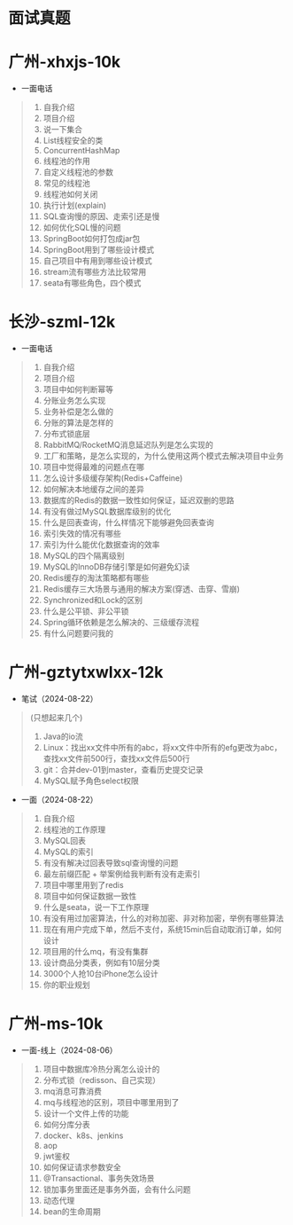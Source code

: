 # 面试真题



# 广州-xhxjs-10k

*   一面电话

>   1.   自我介绍
>   2.   项目介绍
>   3.   说一下集合
>   4.   List线程安全的类
>   5.   ConcurrentHashMap
>   6.   线程池的作用
>   7.   自定义线程池的参数
>   8.   常见的线程池
>   9.   线程池如何关闭
>   10.   执行计划(explain)
>   11.   SQL查询慢的原因、走索引还是慢
>   12.   如何优化SQL慢的问题
>   13.   SpringBoot如何打包成jar包
>   14.   SpringBoot用到了哪些设计模式
>   15.   自己项目中有用到哪些设计模式
>   16.   stream流有哪些方法比较常用
>   17.   seata有哪些角色，四个模式



# 长沙-szml-12k

*   一面电话

>   1.   自我介绍
>   2.   项目介绍
>   3.   项目中如何判断幂等
>   4.   分账业务怎么实现
>   5.   业务补偿是怎么做的
>   6.   分账的算法是怎样的
>   7.   分布式锁底层
>   8.   RabbitMQ/RocketMQ消息延迟队列是怎么实现的
>   9.   工厂和策略，是怎么实现的，为什么使用这两个模式去解决项目中业务
>   10.   项目中觉得最难的问题点在哪
>   11.   怎么设计多级缓存架构(Redis+Caffeine)
>   12.   如何解决本地缓存之间的差异
>   13.   数据库的Redis的数据一致性如何保证，延迟双删的思路
>   14.   有没有做过MySQL数据库级别的优化
>   15.   什么是回表查询，什么样情况下能够避免回表查询
>   16.   索引失效的情况有哪些
>   17.   索引为什么能优化数据查询的效率
>   18.   MySQL的四个隔离级别
>   19.   MySQL的InnoDB存储引擎是如何避免幻读
>   20.   Redis缓存的淘汰策略都有哪些
>   21.   Redis缓存三大场景与通用的解决方案(穿透、击穿、雪崩)
>   22.   Synchronized和Lock的区别
>   23.   什么是公平锁、非公平锁
>   24.   Spring循环依赖是怎么解决的、三级缓存流程
>   25.   有什么问题要问我的



# 广州-gztytxwlxx-12k

*   笔试（2024-08-22）

>   (只想起来几个)
>
>   1.   Java的io流
>   2.   Linux：找出xx文件中所有的abc，将xx文件中所有的efg更改为abc，查找xx文件前500行，查找xx文件后500行
>   3.   git：合并dev-01到master，查看历史提交记录
>   4.   MySQL赋予角色select权限

*   一面（2024-08-22）

>   1.   自我介绍
>   2.   线程池的工作原理
>   3.   MySQL回表
>   4.   MySQL的索引
>   5.   有没有解决过回表导致sql查询慢的问题
>   6.   最左前缀匹配 + 举案例给我判断有没有走索引
>   7.   项目中哪里用到了redis
>   8.   项目中如何保证数据一致性
>   9.   什么是seata，说一下工作原理
>   10.   有没有用过加密算法，什么的对称加密、非对称加密，举例有哪些算法
>   11.   现在有用户完成下单，然后不支付，系统15min后自动取消订单，如何设计
>   12.   项目用的什么mq，有没有集群
>   13.   设计商品分类表，例如有10层分类
>   14.   3000个人抢10台iPhone怎么设计
>   15.   你的职业规划



# 广州-ms-10k

*   一面-线上（2024-08-06）

>   1.   项目中数据库冷热分离怎么设计的
>   2.   分布式锁（redisson、自己实现）
>   3.   mq消息可靠消费
>   4.   mq与线程池的区别，项目中哪里用到了
>   5.   设计一个文件上传的功能
>   6.   如何分库分表
>   7.   docker、k8s、jenkins
>   8.   aop
>   9.   jwt鉴权
>   10.   如何保证请求参数安全
>   11.   @Transactional、事务失效场景
>   12.   锁加事务里面还是事务外面，会有什么问题
>   13.   动态代理
>   14.   bean的生命周期

